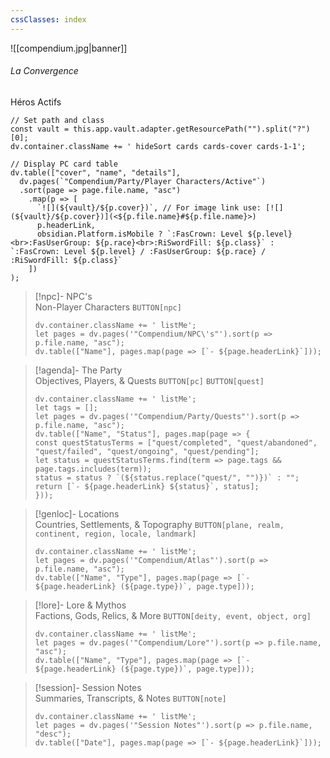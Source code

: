 ```yaml
---
cssClasses: index
---
```

![[compendium.jpg|banner]]
###### <span class="head">La Convergence</span> 
<span class="head">Héros Actifs</span> 
 
```dataviewjs
// Set path and class
const vault = this.app.vault.adapter.getResourcePath("").split("?")[0];
dv.container.className += ' hideSort cards cards-cover cards-1-1';

// Display PC card table
dv.table(["cover", "name", "details"],
  dv.pages(`"Compendium/Party/Player Characters/Active"`)
  .sort(page => page.file.name, "asc")
    .map(p => [
      `![](${vault}/${p.cover})`, // For image link use: [![](${vault}/${p.cover})](<${p.file.name}#${p.file.name}>)
      p.headerLink,
      obsidian.Platform.isMobile ? `:FasCrown: Level ${p.level}<br>:FasUserGroup: ${p.race}<br>:RiSwordFill: ${p.class}` : `:FasCrown: Level ${p.level} / :FasUserGroup: ${p.race} / :RiSwordFill: ${p.class}`
    ])
);
```

> [!npc]-   NPC's<br><span class="sub">Non-Player Characters</span>
> `BUTTON[npc]`
> ```dataviewjs
> dv.container.className += ' listMe';
> let pages = dv.pages('"Compendium/NPC\'s"').sort(p => p.file.name, "asc");  
> dv.table(["Name"], pages.map(page => [`- ${page.headerLink}`]));
>```


> [!agenda]-  The Party<br><span class="sub">Objectives, Players, & Quests</span>
> `BUTTON[pc]` `BUTTON[quest]`
>```dataviewjs
>dv.container.className += ' listMe';
>let tags = [];
>let pages = dv.pages('"Compendium/Party/Quests"').sort(p => p.file.name, "asc");
>dv.table(["Name", "Status"], pages.map(page => {
>const questStatusTerms = ["quest/completed", "quest/abandoned", "quest/failed", "quest/ongoing", "quest/pending"];
>let status = questStatusTerms.find(term => page.tags && page.tags.includes(term));
>status = status ? `(${status.replace("quest/", "")})` : "";
>return [`- ${page.headerLink} ${status}`, status];
>}));
>```

> [!genloc]-  Locations<br><span class="sub">Countries, Settlements, & Topography</span>
>`BUTTON[plane, realm, continent, region, locale, landmark]`
> ```dataviewjs
> dv.container.className += ' listMe';
> let pages = dv.pages('"Compendium/Atlas"').sort(p => p.file.name, "asc");  
> dv.table(["Name", "Type"], pages.map(page => [`- ${page.headerLink} (${page.type})`, page.type]));
>```


> [!lore]-  Lore & Mythos<br><span class="sub">Factions, Gods, Relics, & More</span> 
> `BUTTON[deity, event, object, org]`
> ```dataviewjs
> dv.container.className += ' listMe';
> let pages = dv.pages('"Compendium/Lore"').sort(p => p.file.name, "asc");  
>dv.table(["Name", "Type"], pages.map(page => [`- ${page.headerLink} (${page.type})`, page.type]));
>```

 
> [!session]-  Session Notes<br><span class="sub">Summaries, Transcripts, & Notes</span>
> `BUTTON[note]`
> ```dataviewjs
> dv.container.className += ' listMe';
> let pages = dv.pages('"Session Notes"').sort(p => p.file.name, "desc");  
>dv.table(["Date"], pages.map(page => [`- ${page.headerLink}`]));
>```

